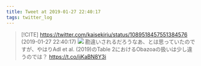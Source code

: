 ```yaml
---
title: Tweet at 2019-01-27 22:40:17
tags: twitter_log
---
```


> [!CITE] https://twitter.com/kaisekiriu/status/1089518457551384576 (2019-01-27 22:40:17)
> ![](https://twitter.com/kaisekiriu/status/1089518457551384576)
> 勘違いされるだろうなあ、とは思っていたのですが、やはりAdl et al. (2019)のTable 2におけるObazoaの扱いは少し違うのでは？
> https://t.co/ijKaBN8Y3i
